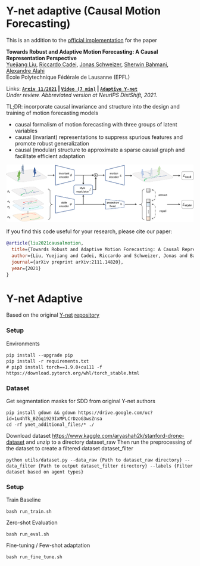 # Y-net adaptive (Causal Motion Forecasting)


This is an addition to the [official implementation](https://github.com/vita-epfl/causalmotion) for the paper

**Towards Robust and Adaptive Motion Forecasting: A Causal Representation Perspective**
<br>
<a href="https://sites.google.com/view/yuejiangliu">Yuejiang Liu</a>,
<a href="https://www.riccardocadei.com">Riccardo Cadei</a>,
<a href="https://people.epfl.ch/jonas.schweizer/?lang=en">Jonas Schweizer</a>,
<a href="https://www.sherwinbahmani.github.io">Sherwin Bahmani</a>,
<a href="https://people.epfl.ch/alexandre.alahi/?lang=en/">Alexandre Alahi</a>
<br>
École Polytechnique Fédérale de Lausanne (EPFL)

Links: **[`Arxiv 11/2021`](https://arxiv.org/abs/2111.14820) | [`Video (7 min)`](https://drive.google.com/file/d/1Uo0Y0eHq4vI7wOxya4mJlxbAe3U4kMx6/view) | [`Adaptive Y-net`](https://github.com/sherwinbahmani/ynet_adaptive)**
<br>
*Under review. Abbreviated version at NeurIPS DistShift, 2021.*

TL;DR: incorporate causal invariance and structure into the design and training of motion forecasting models
* causal formalism of motion forecasting with three groups of latent variables
* causal (invariant) representations to suppress spurious features and promote robust generalization
* causal (modular) structure to approximate a sparse causal graph and facilitate efficient adaptation

<p align="left">
  <img src="overview.png" width="800">
</p>

If you find this code useful for your research, please cite our paper:

```bibtex
@article{liu2021causalmotion,
  title={Towards Robust and Adaptive Motion Forecasting: A Causal Representation Perspective},
  author={Liu, Yuejiang and Cadei, Riccardo and Schweizer, Jonas and Bahmani, Sherwin and Alahi, Alexandre},
  journal={arXiv preprint arXiv:2111.14820},
  year={2021}
}
```

# Y-net Adaptive

Based on the original [Y-net](https://arxiv.org/pdf/2012.01526.pdf) [repository](https://github.com/HarshayuGirase/Human-Path-Prediction/tree/master/ynet)

### Setup

Environments

```
pip install --upgrade pip
pip install -r requirements.txt
# pip3 install torch==1.9.0+cu111 -f https://download.pytorch.org/whl/torch_stable.html
```

### Dataset
Get segmentation masks for SDD from original Y-net authors
```
pip install gdown && gdown https://drive.google.com/uc?id=1u4hTk_BZGq1929IxMPLCrDzoG3wsZnsa
cd -rf ynet_additional_files/* ./
```

Download dataset https://www.kaggle.com/aryashah2k/stanford-drone-dataset and unzip to a directory dataset_raw
Then run the preprocessing of the dataset to create a filtered dataset dataset_filter
```
python utils/dataset.py --data_raw {Path to dataset_raw directory} --data_filter {Path to output dataset_filter directory} --labels {Filter dataset based on agent types}
```

### Setup
Train Baseline

```
bash run_train.sh
```

Zero-shot Evaluation

```
bash run_eval.sh
```

Fine-tuning / Few-shot adaptation

```
bash run_fine_tune.sh
```
